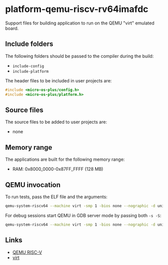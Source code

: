 # platform-qemu-riscv-rv64imafdc

Support files for building application to run on the QEMU "virt"
emulated board.

## Include folders

The following folders should be passed to the compiler during the build:

- `include-config`
- `include-platform`

The header files to be included in user projects are:

```c++
#include <micro-os-plus/config.h>
#include <micro-os-plus/platform.h>
```

## Source files

The source files to be added to user projects are:

- none

## Memory range

The applications are built for the following memory range:

- RAM: 0x8000_0000-0x87FF_FFFF (128 MB)

## QEMU invocation

To run tests, pass the ELF file and the arguments:

```sh
qemu-system-riscv64 --machine virt -smp 1 -bios none --nographic -d unimp,guest_errors --kernel "unit-test.elf" --semihosting-config enable=on,target=native,arg=unit-test
```

For debug sessions start QEMU in GDB server mode by passing both `-s -S`:

```sh
qemu-system-riscv64 --machine virt -smp 1 -bios none --nographic -d unimp,guest_errors -s -S --semihosting-config enable=on,target=native,arg=test
```

## Links

- [QEMU RISC-V](https://www.qemu.org/docs/master/system/target-riscv.html)
- [virt](https://www.qemu.org/docs/master/system/riscv/virt.html)
